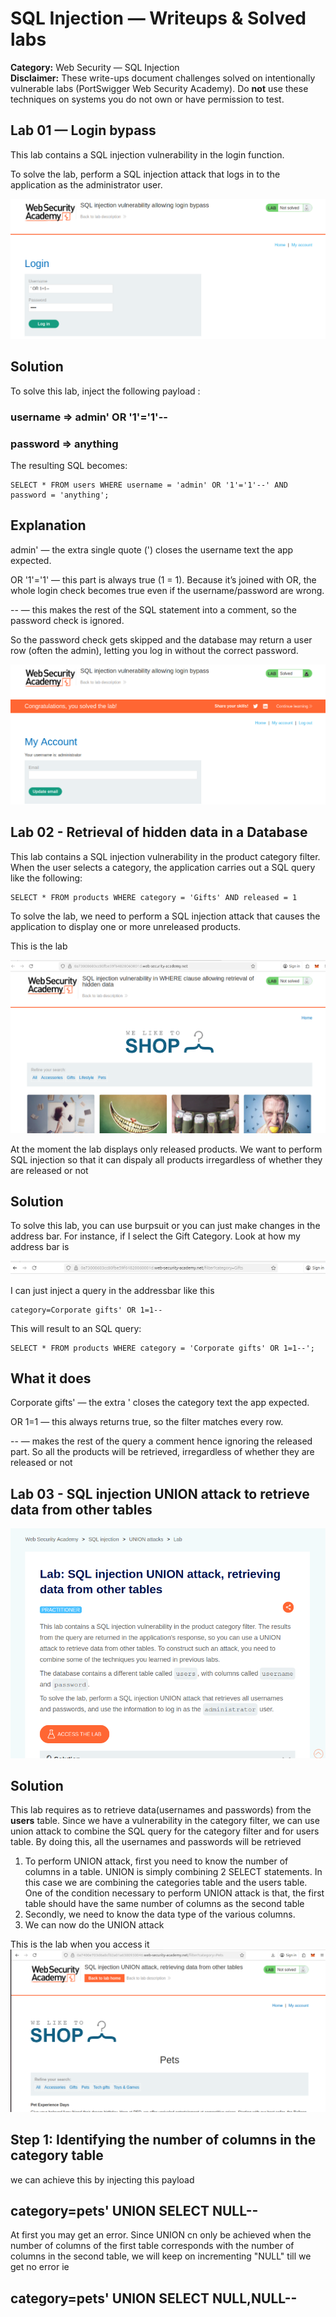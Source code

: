 # SQL Injection — Writeups & Solved labs
**Category:** Web Security — SQL Injection  
**Disclaimer:** These write-ups document challenges solved on intentionally vulnerable labs (PortSwigger Web Security Academy). Do **not** use these techniques on systems you do not own or have permission to test.


## Lab 01 — Login bypass 
 This lab contains a SQL injection vulnerability in the login function.

To solve the lab, perform a SQL injection attack that logs in to the application as the administrator user. 

![image alt](https://github.com/GERRY-01/Cybersecurity-Projects-/blob/main/Cybersec/SQLinjection/Lab1%20Quiz.png?raw=true)

## Solution
To solve this lab, inject the following payload :
### username => admin' OR '1'='1'-- 
### password => anything

The resulting SQL becomes:
```
SELECT * FROM users WHERE username = 'admin' OR '1'='1'--' AND password = 'anything';
```
## Explanation
admin' — the extra single quote (') closes the username text the app expected.

OR '1'='1' — this part is always true (1 = 1). Because it’s joined with OR, the whole login check becomes true even if the username/password are wrong.

-- — this makes the rest of the SQL statement into a comment, so the password check is ignored.

So the password check gets skipped and the database may return a user row (often the admin), letting you log in without the correct password.

![image alt](https://github.com/GERRY-01/Cybersecurity-Projects-/blob/main/Cybersec/SQLinjection/Lab1%20Solution.png?raw=true)

## Lab 02 - Retrieval of hidden data in a Database
This lab contains a SQL injection vulnerability in the product category filter. When the user selects a category, the application carries out a SQL query like the following: 
```
SELECT * FROM products WHERE category = 'Gifts' AND released = 1
```
To solve the lab, we need to perform a SQL injection attack that causes the application to display one or more unreleased products. 

This is the lab 

![image alt](https://github.com/GERRY-01/Cybersecurity-Projects-/blob/main/Cybersec/SQLinjection/Screenshot%20from%202025-10-20%2023-55-06.png?raw=true)

At the moment the lab displays only released products. We want to perform SQL injection so that it can dispaly all products irregardless of whether they are released or not

## Solution
To solve this lab, you can use burpsuit or you can just make changes in the address bar. For instance, if I select the Gift Category. Look at how my address bar is 

![image alt](https://github.com/GERRY-01/Cybersecurity-Projects-/blob/main/Cybersec/SQLinjection/Screenshot%20from%202025-10-21%2000-35-40.png?raw=true)

I can just inject a query in the addressbar like this
```
category=Corporate gifts' OR 1=1--
```
This will result to an SQL query:
```
SELECT * FROM products WHERE category = 'Corporate gifts' OR 1=1--';
```
## What it does 

Corporate gifts' — the extra ' closes the category text the app expected.

OR 1=1 — this always returns true, so the filter matches every row.

-- — makes the rest of the query a comment hence ignoring the released part. So all the products will be retrieved, irregardless of whether they are released or not


## Lab 03 - SQL injection UNION attack to retrieve data from other tables

![image alt](https://github.com/GERRY-01/Cybersecurity-Projects-/blob/main/Cybersec/SQLinjection/Screenshot%20from%202025-10-21%2015-09-06.png?raw=true)

## Solution
This lab requires as to retrieve data(usernames and passwords) from the **users** table. Since we have a vulnerability
in the category filter, we can use union attack to combine the SQL query for the category filter and for users table. By doing this, all the usernames and passwords will be retrieved

1. To perform UNION attack, first you need to know the number of columns in a table. UNION is simply combining 2 SELECT statements. In this case we are combining the categories table and the users table. One of the condition necessary to perform UNION attack is that, the first table should have the same number of columns as the second table
2. Secondly, we need to know the data type of the various columns.
3. We can now do the UNION attack

This is the lab when you access it
![image alt](https://github.com/GERRY-01/Cybersecurity-Projects-/blob/main/Cybersec/SQLinjection/Screenshot%20from%202025-10-21%2015-21-44.png?raw=true)

## Step 1: Identifying the number of columns in the category table
we can achieve this by injecting this payload 
## category=pets' UNION SELECT NULL--
At first you may get an error.
Since UNION cn only be achieved when the number of columns of the first table corresponds with the number of columns in the second table, we will keep on incrementing "NULL" till we get no error ie

## category=pets' UNION SELECT NULL,NULL--


